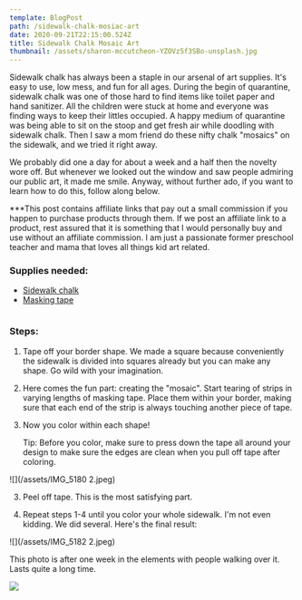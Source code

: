 ```yaml
---
template: BlogPost
path: /sidewalk-chalk-mosiac-art
date: 2020-09-21T22:15:00.524Z
title: Sidewalk Chalk Mosaic Art
thumbnail: /assets/sharon-mccutcheon-YZOVz5f3SBo-unsplash.jpg
---
```

Sidewalk chalk has always been a staple in our arsenal of art supplies. It's easy to use, low mess, and fun for all ages. During the begin of quarantine, sidewalk chalk was one of those hard to find items like toilet paper and hand sanitizer. All the children were stuck at home and everyone was finding ways to keep their littles occupied. A happy medium of quarantine was being able to sit on the stoop and get fresh air while doodling with sidewalk chalk. Then I saw a mom friend do these nifty chalk "mosaics" on the sidewalk, and we tried it right away. 

We probably did one a day for about a week and a half then the novelty wore off. But whenever we looked out the window and saw people admiring our public art, it made me smile. Anyway, without further ado, if you want to learn how to do this, follow along below.

\*\**This post contains affiliate links that pay out a small commission if you happen to purchase products through them.  If we post an affiliate link to a product, rest assured that it is something that I would personally buy and use without an affiliate commission. I am just a passionate former preschool teacher and mama that loves all things kid art related. 

### Supplies needed:

* [Sidewalk chalk](https://amzn.to/2QrzS1F)
* [Masking tape](https://amzn.to/32dQwZb)

![]()

### Steps:

1. Tape off your border shape. We made a square because conveniently the sidewalk is divided into squares already but you can make any shape. Go wild with your imagination.
2. Here comes the fun part: creating the "mosaic". Start tearing of strips in varying lengths of masking tape. Place them within your border, making sure that each end of the strip is always touching another piece of tape. 
3. Now you color within each shape! 

   Tip: Before you color, make sure to press down the tape all around your design to make sure the edges are clean when you pull off tape after coloring.

![](/assets/IMG_5180 2.jpeg)

3. Peel off tape. This is the most satisfying part.

4. Repeat steps 1-4 until you color your whole sidewalk. I'm not even kidding. We did several. Here's the final result:

![](/assets/IMG_5182 2.jpeg)

This photo is after one week in the elements with people walking over it. Lasts quite a long time. 

![](/assets/IMG_4968.jpeg)
